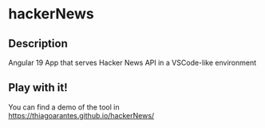 # hackerNews

## Description
Angular 19 App that serves Hacker News API in a VSCode-like environment

## Play with it!
You can find a demo of the tool in https://thiagoarantes.github.io/hackerNews/